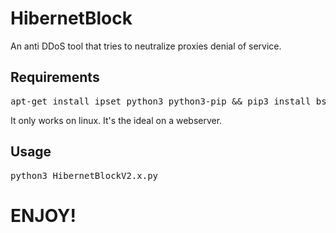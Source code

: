 # HibernetBlock
An anti DDoS tool that tries to neutralize proxies denial of service.

<h2>Requirements</h2>
<pre>apt-get install ipset python3 python3-pip && pip3 install bs4</pre>

It only works on linux. It's the ideal on a webserver.

<h2>Usage</h2>
<pre>python3 HibernetBlockV2.x.py</pre>

<h1>ENJOY!</h1>
